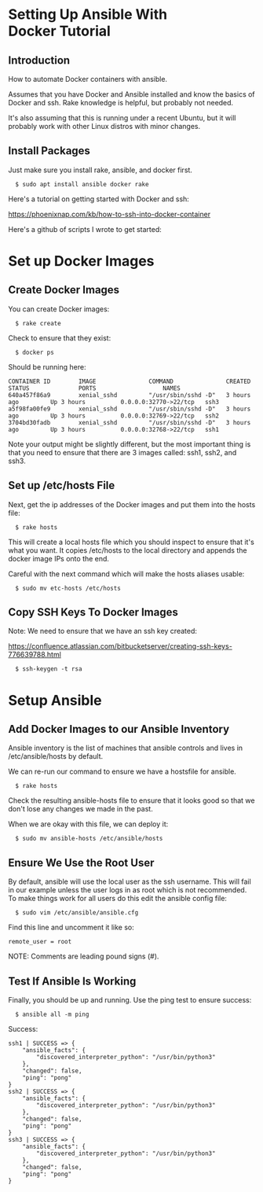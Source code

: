 # Setting Up Ansible With Docker Tutorial

## Introduction

How to automate Docker containers with ansible.

Assumes that you have Docker and Ansible installed and know the basics of Docker and
ssh. Rake knowledge is helpful, but probably not needed.

It's also assuming that this is running under a recent Ubuntu, but it will probably work with 
other Linux distros with minor changes.

## Install Packages

Just make sure you install rake, ansible, and docker first.

```
  $ sudo apt install ansible docker rake
```

Here's a tutorial on getting started with Docker and ssh: 

https://phoenixnap.com/kb/how-to-ssh-into-docker-container

Here's a github of scripts I wrote to get started:

# Set up Docker Images

## Create Docker Images

You can create Docker images:

```
  $ rake create
```

Check to ensure that they exist:

```
  $ docker ps
```
Should be running here:

```
CONTAINER ID        IMAGE               COMMAND               CREATED             STATUS              PORTS                   NAMES
640a457f86a9        xenial_sshd         "/usr/sbin/sshd -D"   3 hours ago         Up 3 hours          0.0.0.0:32770->22/tcp   ssh3
a5f98fa00fe9        xenial_sshd         "/usr/sbin/sshd -D"   3 hours ago         Up 3 hours          0.0.0.0:32769->22/tcp   ssh2
3704bd30fadb        xenial_sshd         "/usr/sbin/sshd -D"   3 hours ago         Up 3 hours          0.0.0.0:32768->22/tcp   ssh1
```
Note your output might be slightly different, but the most important thing is
that you need to ensure that there are 3 images called: ssh1, ssh2, and ssh3.

## Set up /etc/hosts File

Next, get the ip addresses of the Docker images and put them into the hosts file:

```
  $ rake hosts
```

This will create a local hosts file which you should inspect to ensure that it's what you want. It copies /etc/hosts to the local directory and appends the docker image IPs onto the end.

Careful with the next command which will make the hosts aliases usable:

```
  $ sudo mv etc-hosts /etc/hosts
```

## Copy SSH Keys To Docker Images

Note: We need to ensure that we have an ssh key created:

https://confluence.atlassian.com/bitbucketserver/creating-ssh-keys-776639788.html

```
  $ ssh-keygen -t rsa
```

# Setup Ansible

## Add Docker Images to our Ansible Inventory

Ansible inventory is the list of machines that ansible controls and lives in /etc/ansible/hosts by default.

We can re-run our command to ensure we have a hostsfile for ansible.

```
  $ rake hosts
```

Check the resulting ansible-hosts file to ensure that it looks good so that we don't lose any
changes we made in the past.

When we are okay with this file, we can deploy it:

```
  $ sudo mv ansible-hosts /etc/ansible/hosts
```

## Ensure We Use the Root User 

By default, ansible will use the local user as the ssh username. This will fail in our example unless
the user logs in as root which is not recommended. To make things work for all users do this edit the
ansible config file:

```
  $ sudo vim /etc/ansible/ansible.cfg
```
Find this line and uncomment it like so:

```
remote_user = root 
```

NOTE: Comments are leading pound signs (#).

## Test If Ansible Is Working

Finally, you should be up and running. Use the ping test to ensure success:

```
  $ ansible all -m ping 
```

Success:

```
ssh1 | SUCCESS => {
    "ansible_facts": {
        "discovered_interpreter_python": "/usr/bin/python3"
    },
    "changed": false,
    "ping": "pong"
}
ssh2 | SUCCESS => {
    "ansible_facts": {
        "discovered_interpreter_python": "/usr/bin/python3"
    },
    "changed": false,
    "ping": "pong"
}
ssh3 | SUCCESS => {
    "ansible_facts": {
        "discovered_interpreter_python": "/usr/bin/python3"
    },
    "changed": false,
    "ping": "pong"
}
```